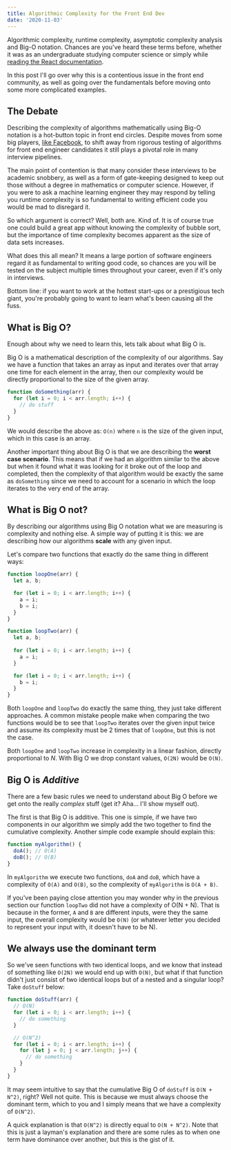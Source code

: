 ```yaml
---
title: Algorithmic Complexity for the Front End Dev
date: '2020-11-03'
---
```


Algorithmic complexity, runtime complexity, asymptotic complexity analysis and Big-O notation. Chances are
you've heard these terms before, whether it was as an undergraduate studying computer science or simply
while [reading the React documentation](https://reactjs.org/docs/reconciliation.html).

In this post I'll go over why this is a contentious issue in the front end community, as well as going over the fundamentals
before moving onto some more complicated examples.

## The Debate

Describing the complexity of algorithms mathematically using Big-O notation is a hot-button topic in front end
circles. Despite moves from some big players, [like Facebook](https://twitter.com/dan_abramov/status/1095133998584602626),
to shift away from rigorous testing of algorithms for front end engineer candidates it still plays a pivotal role in many
interview pipelines.

The main point of contention is that many consider these interviews to be academic snobbery, as well as a form of gate-keeping designed
to keep out those without a degree in mathematics or computer science. However, if you were to ask a machine learning engineer
they may respond by telling you runtime complexity is so fundamental to writing efficient code you would be mad to disregard
it.

So which argument is correct? Well, both are. Kind of. It is of course true one could build a great app without knowing the complexity
of bubble sort, but the importance of time complexity becomes apparent as the size of data sets increases.

What does this all mean? It means a large portion of software engineers regard it as fundamental to writing good code,
so chances are you will be tested on the subject multiple times throughout your career, even if it's only in interviews.

Bottom line: if you want to work at the hottest start-ups or a prestigious tech giant, you're probably going to want to
learn what's been causing all the fuss.

## What is Big O?

Enough about why we need to learn this, lets talk about what Big O is.

Big O is a mathematical description of the complexity of our algorithms. Say we have a function that takes an array as
input and iterates over that array one time for each element in the array, then our complexity would be directly proportional
to the size of the given array.

```javascript
function doSomething(arr) {
  for (let i = 0; i < arr.length; i++) {
    // do stuff
  }
}
```

We would describe the above as: `O(n)` where `n` is the size of the given input, which in this case is an array.

Another important thing about Big O is that we are describing the **worst case scenario**. This means that if we had an
algorithm similar to the above but when it found what it was looking for it broke out of the loop and completed, then the
complexity of that algorithm would be exactly the same as `doSomething` since we need to account for a scenario in which
the loop iterates to the very end of the array.

## What is Big O not?

By describing our algorithms using Big O notation what we are measuring is complexity and nothing else. A simple way of
putting it is this: we are describing how our algorithms **scale** with any given input.

Let's compare two functions that exactly do the same thing in different ways:

```javascript
function loopOne(arr) {
  let a, b;

  for (let i = 0; i < arr.length; i++) {
    a = i;
    b = i;
  }
}

function loopTwo(arr) {
  let a, b;
  
  for (let i = 0; i < arr.length; i++) {
    a = i;
  }

  for (let i = 0; i < arr.length; i++) {
    b = i;
  }
}
```

Both `loopOne` and `loopTwo` do exactly the same thing, they just take different approaches.
A common mistake people make when comparing the two functions would be to see that `loopTwo`
iterates over the given input twice and assume its complexity must be 2 times that of `loopOne`, but this is not the case.

Both `loopOne` and `loopTwo` increase in complexity in a linear fashion, directly proportional to *N*. With Big O we
drop constant values, `O(2N)` would be `O(N)`.

## Big O is *Additive*
There are a few basic rules we need to understand about Big O before we get onto the really *complex* stuff (get it? Aha... I'll show myself out).

The first is that Big O is additive. This one is simple, if we have two components in our algorithm we simply add the two together
to find the cumulative complexity. Another simple code example should explain this:

```javascript
function myAlgorithm() {
  doA(); // O(A)
  doB(); // O(B)
}
```

In `myAlgorithm` we execute two functions, `doA` and `doB`, which have a complexity of `O(A)` and `O(B)`, so the complexity of `myAlgorithm` is `O(A + B)`.

If you've been paying close attention you may wonder why in the previous section our function `loopTwo` did not have a
complexity of O(N + N). That is because in the former, `A` and `B` are different inputs, were they the same input, the
overall complexity would be `O(N)` (or whatever letter you decided to represent your input with, it doesn't have to be N).

## We always use the dominant term

So we've seen functions with two identical loops, and we know that instead of something like `O(2N)` we would end up with `O(N)`,
but what if that function didn't just consist of two identical loops but of a nested and a singular loop? Take `doStuff` below:

```javascript
function doStuff(arr) {
  // O(N)
  for (let i = 0; i < arr.length; i++) {
    // do something
  }

  // O(N^2)
  for (let i = 0; i < arr.length; i++) {
    for (let j = 0; j < arr.length; j++) {
      // do something
    }
  }
}
```

It may seem intuitive to say that the cumulative Big O of `doStuff` is `O(N + N^2)`, right? Well not quite. This is because
we must always choose the dominant term, which to you and I simply means that we have a complexity of `O(N^2)`.

A quick explanation is that `O(N^2)` is directly equal to `O(N + N^2)`. Note that this is just a layman's explanation and
there are some rules as to when one term have dominance over another, but this is the gist of it.